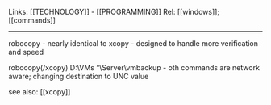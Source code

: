 Links: [[TECHNOLOGY]] - [[PROGRAMMING]]
Rel: [[windows]]; [[commands]]

--- 

robocopy - nearly identical to xcopy - designed to handle more verification and speed

robocopy(/xcopy) D:\VMs “\\Server\vmbackup - oth commands are network aware; changing destination to UNC value

see also: [[xcopy]]